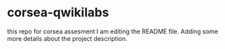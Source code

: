 # corsea-qwikilabs
this repo for corsea assesment
I am editing the README file. Adding some more details about the project description.
